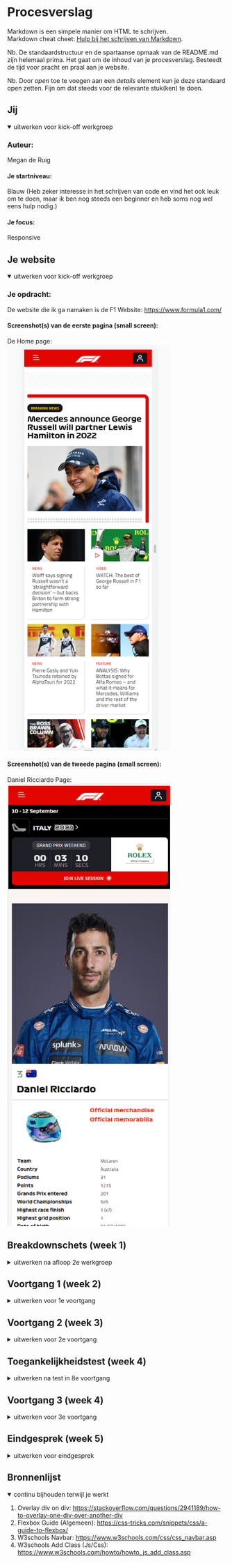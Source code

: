 # Procesverslag
Markdown is een simpele manier om HTML te schrijven.  
Markdown cheat cheet: [Hulp bij het schrijven van Markdown](https://github.com/adam-p/markdown-here/wiki/Markdown-Cheatsheet).

Nb. De standaardstructuur en de spartaanse opmaak van de README.md zijn helemaal prima. Het gaat om de inhoud van je procesverslag. Besteedt de tijd voor pracht en praal aan je website.

Nb. Door *open* toe te voegen aan een *details* element kun je deze standaard open zetten. Fijn om dat steeds voor de relevante stuk(ken) te doen.





## Jij

<details open>
<summary>uitwerken voor kick-off werkgroep</summary>

### Auteur:
Megan de Ruig

#### Je startniveau:
Blauw (Heb zeker interesse in het schrijven van code en vind het ook leuk om te doen, maar ik ben nog steeds een beginner en heb soms nog wel eens hulp nodig.)

#### Je focus:
Responsive
 
</details>





## Je website

<details open>
<summary>uitwerken voor kick-off werkgroep</summary>

### Je opdracht:
De website die ik ga namaken is de F1 Website: https://www.formula1.com/

#### Screenshot(s) van de eerste pagina (small screen): 
De Home page:  
<img src="images/F1Home.png" width="375px" alt="De home page van de officiële F1 website.">

#### Screenshot(s) van de tweede pagina (small screen):
Daniel Ricciardo Page:
<img src="images/page2.png" width="375px" alt="De pagina van Daniel Riccardo.">
 
</details>





## Breakdownschets (week 1)

<details>
<summary>uitwerken na afloop 2e werkgroep</summary>

### de hele pagina: 
<img src="images/Breakdownschets.png" width="375px" alt="breakdown van de hele home pagina en de Daniel Riccardo Page">

### dynamisch deel (bijv menu): 
<img src="images/dummy-plaatje.jpg" width="375px" alt="breakdown van een dynamisch deel">

### wellicht nog een dynamisch deel (bijv filter): 
<img src="images/dummy-plaatje.jpg" width="375px" alt="breakdown van nog een dynamisch deel">

</details>





## Voortgang 1 (week 2)

<details>
<summary>uitwerken voor 1e voortgang</summary>

### Stand van zaken
Voor voortgangsgesprek 1 waren beide html pagina's af en was
er een begin van de header styling van de "daniel" page.


### Agenda voor meeting
samen met je groepje opstellen

| student 1      | student 2          | student 3    | student 4        |
| ---            | ---                | ---          | ---              |
| dit bespreken  | en dit             | en ik dit    | en dan ik dat    |
| en dat ook nog | dit als er tijd is | nog een punt | dit wil ik zeker |
| ...            | ...                | ...          | ...              |


### Verslag van meeting
hier na afloop snel de uitkomsten van de meeting vastleggen

- De "h's" moesten in de html opnieuw georderd worden aangezien ik meerdere h1's had gebruikt en dit uiteraard niet
de bedoeling was. Als gevolg hiervan moesten eigenlijk alle h tags aangepast worden.
- De nav moest in een ul gezet worden omdat dit er netter uitzag.
- Verder was de html goed op orde en zaten er geen classes/divs in wat erg goed was.
- Wat betreft de css waren de selectoren goed op orde en kreeg ik nog enkele tips
over hoe ik de header in elkaar zou kunnen zetten.

</details>





## Voortgang 2 (week 3)

<details>
<summary>uitwerken voor 2e voortgang</summary>

### Stand van zaken
De css voor de "daniel" page was volledig afgemaakt en compleet zodat er feedback
op gegeven kon worden. De css werkte echter wel alleen nog maar voor de Galaxy S5 (een mobile version)
waardoor het er op bijv. desktop nog niet goed uitzag. Kortom de responsive kant was nog niet af. 


### Agenda voor meeting
samen met je groepje opstellen

| student 1      | student 2          | student 3    | student 4        |
| ---            | ---                | ---          | ---              |
| dit bespreken  | en dit             | en ik dit    | en dan ik dat    |
| en dat ook nog | dit als er tijd is | nog een punt | dit wil ik zeker |
| ...            | ...                | ...          | ...              |


### Verslag van meeting
hier na afloop snel de uitkomsten van de meeting vastleggen

- CSS OPSCHONEN: In de css was enorm veel gebruik gemaakt van position absolute/relative, dit moet
veranderd worden omdat het er responsive niet goed uitziet en er allerlei items
willekeurig op de pagina zweven.
- Er moet gebruik worden gemaakt van Flexbox voor de header zodat deze ook responsive er goed uitziet.

</details>





## Toegankelijkheidstest (week 4)

<details>
<summary>uitwerken na test in 8e voortgang</summary>

### Bevindingen
Lijst met je bevindingen die in de test naar voren kwamen:

#### Tab Toets

Met de tab toets is grotendeels van mijn site niet bereikbaar doordat ik van bijv.
de nieuws items geen links ect. heb gemaakt en er dus alleen maar genavigeerd kan worden
over een aantal buttons die op de site staan. 


#### Grijze tekst nog net zichtbaar

Op de site staan verschillende zinnen in het grijs weergegeven. Tijdens de test met de brillen
heb ik gemerkt dat deze tekst moeilijker leesbaar is in vergelijking met de zwarte tekst op een
witte achtergrond. Inprincipe is de tekst dus nog wel leesbaar maar is het wel lastiger te zien.

</details>





## Voortgang 3 (week 4)

<details>
<summary>uitwerken voor 3e voortgang</summary>

### Stand van zaken
Na het compleet opschonen van de css ( 3/4 van de code voor pagina 2 overnieuw schrijven)
was de hele "Daniel" page responsive en af. Verder zijn de eerste nieuws items van de home page
ook af voor de mobile version. Over het algemeen ging het opnieuw schrijven van de css
erg goed nadat ik eenmaal doorhad hoe ik flexbox/grid kon toepassen ipv position absolute en relative.

Echter liep ik bij de header met een timer erin voor de volgende gp vast. De header zag er op
mobile goed  uit echter was hij responsive nog niet volledig werkende. Daarom wilde ik op de F1
site kijken hoe zij deze header gemaakt hadden maar helaas was kwam ik erachter dat de header weg
was gehaald omdat er een periode van 2 weken tussen de Grand Prix's zat. Kortom ik had geen voorbeeld
meer van deze header dus kon ik er ook niet meer mee verder. Daarom gaat de focus naar de rest van
de home pagina die nog af moet.


### Agenda voor meeting
samen met je groepje opstellen

| student 1      | student 2          | student 3    | student 4        |
| ---            | ---                | ---          | ---              |
| dit bespreken  | en dit             | en ik dit    | en dan ik dat    |
| en dat ook nog | dit als er tijd is | nog een punt | dit wil ik zeker |
| ...            | ...                | ...          | ...              |


### Verslag van meeting
hier na afloop snel de uitkomsten van de meeting vastleggen

- De css zat nog steeds goed in elkaar en de selectoren zijn ook goed gebruikt.
- Echter zaten er in de css nog 5 classes die eventueel weggewerkt zouden kunnen worden voor
de netheid. 
- De mediaqueries konden nog iets meer in elkaar verwerkt worden. (Ik had voor elk onderdeel
dat ik wilde veranderen een aparte media querie gemaakt dus bijv. (min-width: 700px) voor elk
onderdeel apart getyped terwijl deze bij elkaar gevoegd kunnen worden.)
- Tips voor de nav op desktop: 2 aparte listen (ul), werkt netzoals een gewone nav alleen dan dubbel.
- Focus hoeft niet gelegd te worden op de werking van de menu's van de nav.

</details>





## Eindgesprek (week 5)

<details>
<summary>uitwerken voor eindgesprek</summary>

### Stand van zaken
De volledige site is responsive. Ook is de uitgebreide navigatie
voor desktop bestaand uit 3 delen toegevoegd met hierbij ook een werkend
hamburgen menu gemaakt met js en css. 

Inprincipe ging het responsive maken van de site erg goed, het enige waar ik
moeite mee had was de image aan de top van de standings op mobile (Image van Lewis
Hamilton) deze wilde door de position absolute die die moest hebben niet goed
scalen. Uiteindelijk heb ik dit opgelost door hem om de 100px te veranderen
d.m.v margin, width en height.

Ook het maken van het hamburger menu van de drivers ging niet volledig soepel. Ik
hing namelijk lang vast bij het javascript gedeelte. Het menu wilde maar niet
tevoorschijn komen wanneer het click event plaats vond maar uiteindelijk kwam ik
erachter dat ik ergens boven in de code nog een display: none; had staan die weg
moest. Kortom de oplossing was uit eindelijk gevonden alleen ben ik er enorm
veel tijd mee kwijt geraakt.

Na veel frustratie, ben ik toch enorm blij met wat ik heb neergezet. Ik begon deze
opleiding met 0 verstand van code en binnenkort wil ik het blok tech gaan volgen.

### Screenshot(s)

<img src="images/resultaat1.png">

<img src="images/resultaat2.png">

<img src="images/resultaat3.png">

<img src="images/resultaat4.png">

</details>





## Bronnenlijst

<details open>
<summary>continu bijhouden terwijl je werkt</summary>

1. Overlay div on div: https://stackoverflow.com/questions/2941189/how-to-overlay-one-div-over-another-div
2. Flexbox Guide (Algemeen): https://css-tricks.com/snippets/css/a-guide-to-flexbox/
3. W3schools Navbar: https://www.w3schools.com/css/css_navbar.asp
4. W3schools Add Class (Js/Css): https://www.w3schools.com/howto/howto_js_add_class.asp

</details>